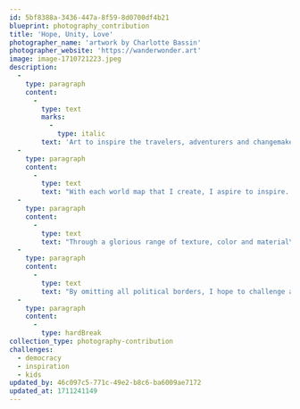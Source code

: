 ```yaml
---
id: 5bf8388a-3436-447a-8f59-8d0700df4b21
blueprint: photography_contribution
title: 'Hope, Unity, Love'
photographer_name: 'artwork by Charlotte Bassin'
photographer_website: 'https://wanderwonder.art'
image: image-1710721223.jpeg
description:
  -
    type: paragraph
    content:
      -
        type: text
        marks:
          -
            type: italic
        text: 'Art to inspire the travelers, adventurers and changemakers of our world.'
  -
    type: paragraph
    content:
      -
        type: text
        text: "With each world map that I create, I aspire to inspire. I see my art as an invitation for us to think anew about our inherent connections to humanity and to Mother Nature, to consider how we might best preserve Earth's natural beauty, revitalizing hope in the process."
  -
    type: paragraph
    content:
      -
        type: text
        text: "Through a glorious range of texture, color and material\_ --\_ and, not least, the intriguing irony of finding utterly original compositions while still using the exact same outline time after time\_ --\_ each map offers us distinctive clues and cues to understanding how we treat each other and every sentient being.\_"
  -
    type: paragraph
    content:
      -
        type: text
        text: "By omitting all political borders, I hope to challenge all of us to have no boundaries in our efforts to honor all life, to work on positive change, each map urging us outward: 'Go, learn, pay attention, listen, be present, enjoy serendipity, make a difference, find humanity!'"
  -
    type: paragraph
    content:
      -
        type: hardBreak
collection_type: photography-contribution
challenges:
  - democracy
  - inspiration
  - kids
updated_by: 46c097c5-771c-49e2-b8c6-ba6009ae7172
updated_at: 1711241149
---
```

